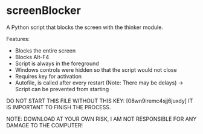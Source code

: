 # screenBlocker
A Python script that blocks the screen with the thinker module.

Features:
- Blocks the entire screen
- Blocks Alt-F4
- Script is always in the foreground
- Windows controls were hidden so that the script would not close
- Requires key for activation
- Autofile, is called after every restart (Note: There may be delays) -> Script can be prevented from starting
  
DO NOT START THIS FILE WITHOUT THIS KEY: [08wn9iremc4sjj6juxdy] IT IS IMPORTANT TO FINISH THE PROCESS.

NOTE: DOWNLOAD AT YOUR OWN RISK, I AM NOT RESPONSIBLE FOR ANY DAMAGE TO THE COMPUTER!
